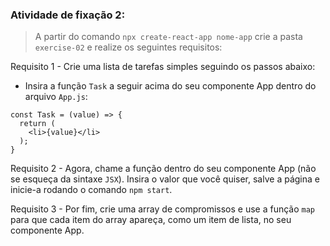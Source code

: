 ###  Atividade de fixação 2:
> A partir do comando `npx create-react-app nome-app` crie a pasta `exercise-02` e realize os seguintes requisitos:

Requisito 1 - Crie uma lista de tarefas simples seguindo os passos abaixo:

* Insira a função `Task` a seguir acima do seu componente App dentro do arquivo `App.js`:

```
const Task = (value) => {
  return (
    <li>{value}</li>
  );
}
```

Requisito 2 - Agora, chame a função dentro do seu componente App (não se esqueça da sintaxe `JSX`). Insira o valor que você quiser, salve a página e inicie-a rodando o comando `npm start`.

Requisito 3 - Por fim, crie uma array de compromissos e use a função `map` para que cada item do array apareça, como um item de lista, no seu componente App.

